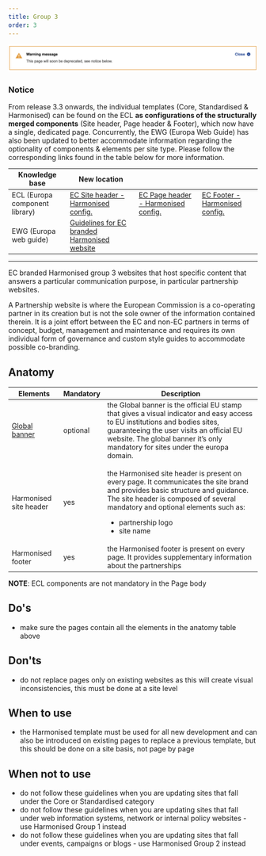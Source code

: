 ```yaml
---
title: Group 3
order: 3
---
```


![](/cms-images/soon-to-be-deprecated-image.png)

### Notice

From release 3.3 onwards, the individual templates (Core, Standardised & Harmonised) can be found on the ECL **as configurations of the structurally merged components** (Site header, Page header & Footer), which now have a single, dedicated page. Concurrently, the EWG (Europa Web Guide) has also been updated to better accommodate information regarding the optionality of components & elements per site type. Please follow the corresponding links found in the table below for more information.

| Knowledge base                 | New location                                                                                                                      |                                                                                                                                                                                                             |                                                                                                                    |
| ------------------------------ | --------------------------------------------------------------------------------------------------------------------------------- | ----------------------------------------------------------------------------------------------------------------------------------------------------------------------------------------------------------- | ------------------------------------------------------------------------------------------------------------------ |
| ECL (Europa component library) | [EC Site header - Harmonised config.](https://ec.europa.eu/component-library/ec/components/site-wide/site-header/code/)           | [](https://ec.europa.eu/component-library/ec/components/site-wide/page-header/code/)[EC Page header - Harmonised config.](https://ec.europa.eu/component-library/ec/components/site-wide/page-header/code/) | [EC Footer - Harmonised config.](https://ec.europa.eu/component-library/ec/components/site-wide/site-footer/code/) |
| EWG (Europa web guide)         | [Guidelines for EC branded Harmonised website](https://wikis.ec.europa.eu/display/WEBGUIDE/EC+branded+harmonised+websites+design) |                                                                                                                                                                                                             |                                                                                                                    |

---

EC branded Harmonised group 3 websites that host specific content that answers a particular communication purpose, in particular partnership websites.

A Partnership website is where the European Commission is a co-operating
partner in its creation but is not the sole owner of the information contained
therein. It is a joint effort between the EC and non-EC partners in terms of
concept, budget, management and maintenance and requires its own individual
form of governance and custom style guides to accommodate possible
co-branding.

## Anatomy

| Elements                                                                                 | Mandatory | Description                                                                                                                                                                                                                                                               |
| ---------------------------------------------------------------------------------------- | --------- | ------------------------------------------------------------------------------------------------------------------------------------------------------------------------------------------------------------------------------------------------------------------------- |
| [Global banner](https://webgate.ec.europa.eu/fpfis/wikis/display/webtools/Global+banner) | optional  | the Global banner is the official EU stamp that gives a visual indicator and easy access to EU institutions and bodies sites, guaranteeing the user visits an official EU website. The global banner it’s only mandatory for sites under the europa domain.               |
| Harmonised site header                                                                   | yes       | <p>the Harmonised site header is present on every page. It communicates the site brand and provides basic structure and guidance. The site header is composed of several mandatory and optional elements such as:</p><ul><li>partnership logo</li><li>site name</li></ul> |
| Harmonised footer                                                                        | yes       | the Harmonised footer is present on every page. It provides supplementary information about the partnerships                                                                                                                                                              |

**NOTE**: ECL components are not mandatory in the Page body

## Do's

- make sure the pages contain all the elements in the anatomy table above

## Don'ts

- do not replace pages only on existing websites as this will create visual inconsistencies, this must be done at a site level

## When to use

- the Harmonised template must be used for all new development and can also be introduced on existing pages to replace a previous template, but this should be done on a site basis, not page by page

## When not to use

- do not follow these guidelines when you are updating sites that fall under the Core or Standardised category
- do not follow these guidelines when you are updating sites that fall under web information systems, network or internal policy websites - use Harmonised Group 1 instead
- do not follow these guidelines when you are updating sites that fall under events, campaigns or blogs - use Harmonised Group 2 instead
